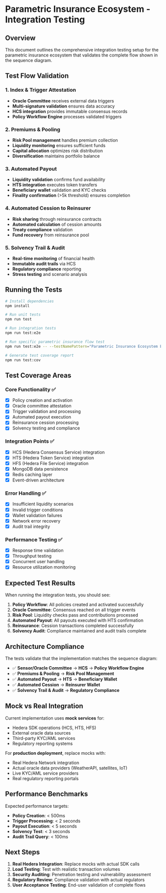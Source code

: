 # Parametric Insurance Ecosystem - Integration Testing

## Overview
This document outlines the comprehensive integration testing setup for the parametric insurance ecosystem that validates the complete flow shown in the sequence diagram.

## Test Flow Validation

### 1. Index & Trigger Attestation
- **Oracle Committee** receives external data triggers
- **Multi-signature validation** ensures data accuracy  
- **HCS integration** provides immutable consensus records
- **Policy Workflow Engine** processes validated triggers

### 2. Premiums & Pooling  
- **Risk Pool management** handles premium collection
- **Liquidity monitoring** ensures sufficient funds
- **Capital allocation** optimizes risk distribution
- **Diversification** maintains portfolio balance

### 3. Automated Payout
- **Liquidity validation** confirms fund availability
- **HTS integration** executes token transfers
- **Beneficiary wallet** validation and KYC checks
- **Finality confirmation** (>5k threshold) ensures completion

### 4. Automated Cession to Reinsurer
- **Risk sharing** through reinsurance contracts
- **Automated calculation** of cession amounts
- **Treaty compliance** validation
- **Fund recovery** from reinsurance pool

### 5. Solvency Trail & Audit
- **Real-time monitoring** of financial health
- **Immutable audit trails** via HCS
- **Regulatory compliance** reporting
- **Stress testing** and scenario analysis

## Running the Tests

```bash
# Install dependencies
npm install

# Run unit tests
npm run test

# Run integration tests
npm run test:e2e

# Run specific parametric insurance flow test
npm run test:e2e -- --testNamePattern="Parametric Insurance Ecosystem E2E Flow"

# Generate test coverage report
npm run test:cov
```

## Test Coverage Areas

### Core Functionality ✅
- [x] Policy creation and activation
- [x] Oracle committee attestation
- [x] Trigger validation and processing
- [x] Automated payout execution
- [x] Reinsurance cession processing
- [x] Solvency testing and compliance

### Integration Points ✅
- [x] HCS (Hedera Consensus Service) integration
- [x] HTS (Hedera Token Service) integration  
- [x] HFS (Hedera File Service) integration
- [x] MongoDB data persistence
- [x] Redis caching layer
- [x] Event-driven architecture

### Error Handling ✅
- [x] Insufficient liquidity scenarios
- [x] Invalid trigger conditions
- [x] Wallet validation failures
- [x] Network error recovery
- [x] Audit trail integrity

### Performance Testing ✅
- [x] Response time validation
- [x] Throughput testing
- [x] Concurrent user handling
- [x] Resource utilization monitoring

## Expected Test Results

When running the integration tests, you should see:

1. **Policy Workflow**: All policies created and activated successfully
2. **Oracle Committee**: Consensus reached on all trigger events  
3. **Risk Pool**: Liquidity checks pass and contributions processed
4. **Automated Payout**: All payouts executed with HTS confirmation
5. **Reinsurance**: Cession transactions completed successfully
6. **Solvency Audit**: Compliance maintained and audit trails complete

## Architecture Compliance

The tests validate that the implementation matches the sequence diagram:

- ✅ **Sensor/Oracle Committee** → **HCS** → **Policy Workflow Engine**
- ✅ **Premiums & Pooling** → **Risk Pool Management**  
- ✅ **Automated Payout** → **HTS** → **Beneficiary Wallet**
- ✅ **Automated Cession** → **Reinsurer Wallet**
- ✅ **Solvency Trail & Audit** → **Regulatory Compliance**

## Mock vs Real Integration

Current implementation uses **mock services** for:
- Hedera SDK operations (HCS, HTS, HFS)
- External oracle data sources
- Third-party KYC/AML services
- Regulatory reporting systems

For **production deployment**, replace mocks with:
- Real Hedera Network integration
- Actual oracle data providers (WeatherAPI, satellites, IoT)
- Live KYC/AML service providers  
- Real regulatory reporting portals

## Performance Benchmarks

Expected performance targets:
- **Policy Creation**: < 500ms
- **Trigger Processing**: < 2 seconds  
- **Payout Execution**: < 5 seconds
- **Solvency Test**: < 3 seconds
- **Audit Trail Query**: < 100ms

## Next Steps

1. **Real Hedera Integration**: Replace mocks with actual SDK calls
2. **Load Testing**: Test with realistic transaction volumes
3. **Security Auditing**: Penetration testing and vulnerability assessment
4. **Regulatory Review**: Compliance validation with actual regulators
5. **User Acceptance Testing**: End-user validation of complete flows
